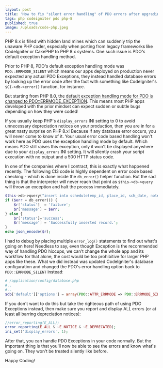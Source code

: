 ```yaml
---
layout: post
title: 'How to fix "silent error handling" of PDO errors after upgrading to PHP 8'
tags: php codeigniter pdo php-8
published: true
image: /uploads/code-php.jpeg
---
```


PHP 8.x is filled with hidden land mines which can suddenly trip the unaware PHP coder, especially when porting from legacy frameworks like CodeIgniter or CakePHP to PHP 8.x systems. One such issue is PDO's default exception handling method.

Prior to PHP 8, PDO's default exception handling mode was `PDO::ERRMODE_SILENT` which means our apps deployed on production never expected any actual PDO Exceptions, they instead handled database errors by looking up the error code after the fact with something like CodeIgniter's `$CI->db->error()` function, for instance.

But starting from PHP 8.0, the [default exception handling mode for PDO is changed to PDO::ERRMODE_EXCEPTION](https://www.php.net/manual/en/pdo.error-handling.php). This means most PHP apps developed with the prior mindset can expect sudden or subtle bugs depending on how they were coded!

If you usually keep PHP's `display_errors` INI setting to 0 to avoid unnecessary depreciation notices on your production, then you are in for a great nasty surprise on PHP 8.x! Because if any database error occurs, you will never come to know of it. Your usual error code based handling won't work here as PDO uses the exception handling mode by default. Which means PDO still raises this exception, only it won't be displayed anywhere due to your `display_errors` INI setting. It will silently crash your script execution with no output and a 500 HTTP status code.

In one of the companies where I contract, this is exactly what happened recently. The following CI3 code is highly dependent on error code based checking - which is done inside the `db_error()` helper function. But the sad thing is that the interpreter will never reach that point as `$this->db->query` will throw an exception and halt the process immediately.

```php
$this->db->query("insert into schedule(emp_id, place_id, sch_date, notes) values (?,?,?,?)", $data);
if ($err = db_error()) {
	$r['status']  = 'failure';
	$r['message'] = $err;
} else {
	$r['status']='success';
	$r['message'] = 'Successfully inserted record.';
}
echo json_encode($r);
```

I had to debug by placing multiple `error_log()` statements to find out what's going on here! Needless to say, even though Exception is the recommended way of handling PDO hiccups, we can't change the whole app and its workflow for that alone, the cost would be too prohibitive for larger PHP apps like these. What we did instead was updated CodeIgniter's database configuration and changed the PDO's error handling option back to `PDO::ERRMODE_SILENT` instead:

```php
# /application/config/database.php
#..
#..
$db['default']['options'] = array(PDO::ATTR_ERRMODE => PDO::ERRMODE_SILENT);
```

If you don't want to do this but take the righteous path of using PDO Exceptions instead, then make sure you report and display ALL errors (or at least all barring depreciation notices):

```php
//error_reporting(E_ALL);
error_reporting(E_ALL & ~E_NOTICE & ~E_DEPRECATED);
ini_set('display_errors', 1);
```

After that, you can handle PDO Exceptions in your code normally. But the important thing is that you'll now be able to see the errors and know what's going on. They won't be treated silently like before.

Happy Coding!